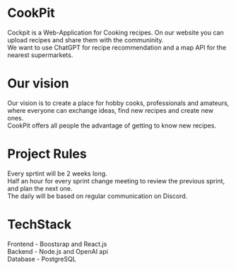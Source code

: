 # CookPit 

Cockpit is a Web-Application for Cooking recipes. On our website you can upload recipes and share them with the communinity. <br>
We want to use ChatGPT for recipe recommendation and a map API for the nearest supermarkets.

# Our vision

Our vision is to create a place for hobby cooks, professionals and amateurs, where everyone can exchange ideas, find new recipes and create new ones. <br>
CookPit offers all people the advantage of getting to know new recipes.

# Project Rules

Every sprtint will be 2 weeks long. <br>
Half an hour for every sprint change meeting to review the previous sprint, and plan the next one. <br>
The daily will be based on regular communication on Discord. <br>

# TechStack

Frontend - Boostsrap and React.js <br>
Backend - Node.js and OpenAI api <br>
Database - PostgreSQL
